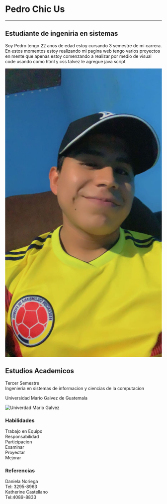 <!DOCTYPE html>
<html lang="en">
<head>
    <meta charset="UTF-8"/>
    <meta name="viewport" content="width=device-width, initial-scale=1.0"/>
    <title>Mi pagina</title>
    <link rel="stylesheet" href="estilos.css">
</head>
<body>
    <div>
    <h1>Pedro Chic Us </h1>
    <hr>
    <h2>Estudiante de ingeniria en sistemas </h2>
    <p id="especial"> Soy Pedro tengo 22 anos de edad estoy cursando 3 semestre de mi carrera. <br> En estos momentos estoy realizando mi pagina web tengo varios 
        proyectos en mente que apenas estoy comenzando a realizar por medio de visual code usando como html y css talvez le agregue java script</script></p>
    <img src="pedro.jpg.jpeg"alt="mi foto">
    <br>
    <h2>Estudios Academicos</h2>
    <p>Tercer Semestre <br>Ingenieria en sistemas de informacion y ciencias de la computacion</p>
    <p>Universidad Mario Galvez de Guatemala</p>
    <img src="https://logosave.com/images/large/14/Universidad-Mariano-Galvez-de-Guatemala-logo.png" alt="Univerdad Mario Galvez">
    <br>
    <h3>Habilidades</h3>
    <p>
        Trabajo en Equipo <br> Responsabilidad <br> Participacion <br> Examinar <br> Proyectar <br> Mejorar 
    </p>
    <h3> Referencias </h3>
    <p>
        Daniela Noriega<br> Tel: 3295-8963<br> Katherine Castellano <br>Tel:4089-8833
    </p>
</div>

</body>
</html>
